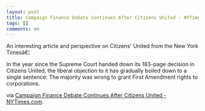 ```yaml
---
layout: post
title: Campaign Finance Debate Continues After Citizens United - NYTimes.com
tags: []
comments: on
---
```

An interesting article and perspective on Citizens' United from the New York Timesâ€¦

In the year since the Supreme Court handed down its 183-page decision in Citizens United, the liberal objection to it has gradually boiled down to a single sentence: The majority was wrong to grant First Amendment rights to corporations.

via <a href="http://www.nytimes.com/2011/02/08/us/08bar.html?partner=rss&amp;emc=rss">Campaign Finance Debate Continues After Citizens United - NYTimes.com</a>.
